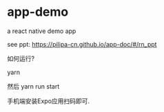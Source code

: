 # app-demo
a react native demo app

see ppt: https://pilipa-cn.github.io/app-doc/#/rn_ppt



如何运行?

yarn

然后 yarn run start

手机端安装Expo应用扫码即可.